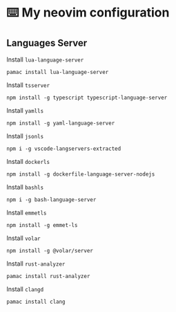 # ⌨️  My neovim configuration

## Languages Server 

Install `lua-language-server`
```
pamac install lua-language-server
```

Install `tsserver`
```
npm install -g typescript typescript-language-server
```

Install `yamlls`
```
npm install -g yaml-language-server
```

Install `jsonls`
```
npm i -g vscode-langservers-extracted
```

Install `dockerls`
```
npm install -g dockerfile-language-server-nodejs
```

Install `bashls`
```
npm i -g bash-language-server
```

Install `emmetls`
```
npm install -g emmet-ls 
```

Install `volar`
```
npm install -g @volar/server
```

Install `rust-analyzer`
```
pamac install rust-analyzer 
```

Install `clangd`
```
pamac install clang
```
